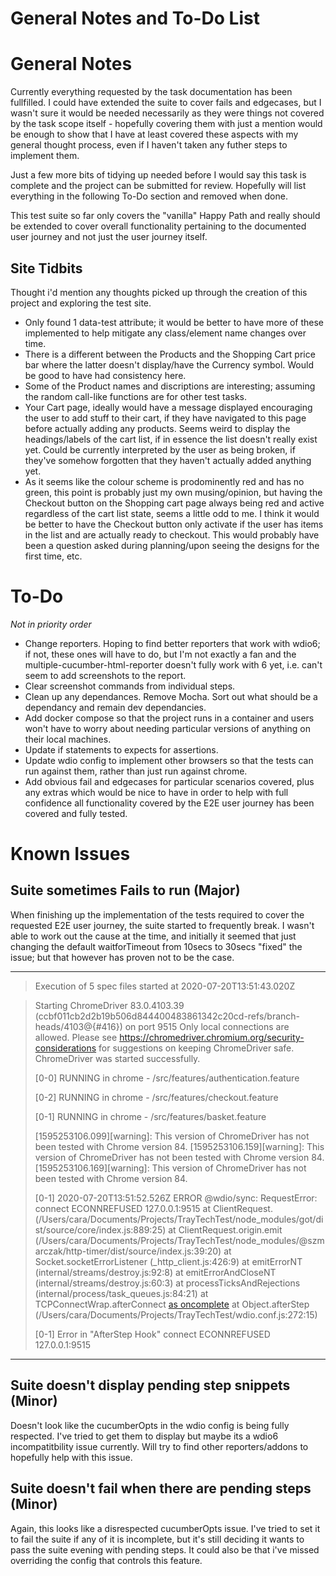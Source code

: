 # General Notes and To-Do List

# General Notes

Currently everything requested by the task documentation has been fullfilled. I could have extended the suite to cover fails and edgecases, but I wasn't sure it would be needed necessarily as they were things not covered by the task scope itself - hopefully covering them with just a mention would be enough to show that I have at least covered these aspects with my general thought process, even if I haven't taken any futher steps to implement them.

Just a few more bits of tidying up needed before I would say this task is complete and the project can be submitted for review. Hopefully will list everything in the following To-Do section and removed when done.

This test suite so far only covers the "vanilla" Happy Path and really should be extended to cover overall functionality pertaining to the documented user journey and not just the user journey itself.

## Site Tidbits

Thought i'd mention any thoughts picked up through the creation of this project and exploring the test site.

- Only found 1 data-test attribute; it would be better to have more of these implemented to help mitigate any class/element name changes over time.
- There is a different between the Products and the Shopping Cart price bar where the latter doesn't display/have the Currency symbol. Would be good to have had consistency here.
- Some of the Product names and discriptions are interesting; assuming the random call-like functions are for other test tasks.
- Your Cart page, ideally would have a message displayed encouraging the user to add stuff to their cart, if they have navigated to this page before actually adding any products. Seems weird to display the headings/labels of the cart list, if in essence the list doesn't really exist yet. Could be currently interpreted by the user as being broken, if they've somehow forgotten that they haven't actually added anything yet.
- As it seems like the colour scheme is prodominently red and has no green, this point is probably just my own musing/opinion, but having the Checkout button on the Shopping cart page always being red and active regardless of the cart list state, seems a little odd to me. I think it would be better to have the Checkout button only activate if the user has items in the list and are actually ready to checkout. This would probably have been a question asked during planning/upon seeing the designs for the first time, etc.

# To-Do

_Not in priority order_

- Change reporters. Hoping to find better reporters that work with wdio6; if not, these ones will have to do, but I'm not exactly a fan and the multiple-cucumber-html-reporter doesn't fully work with 6 yet, i.e. can't seem to add screenshots to the report.
- Clear screenshot commands from individual steps.
- Clean up any dependances. Remove Mocha. Sort out what should be a dependancy and remain dev dependancies.
- Add docker compose so that the project runs in a container and users won't have to worry about needing particular versions of anything on their local machines.
- Update if statements to expects for assertions.
- Update wdio config to implement other browsers so that the tests can run against them, rather than just run against chrome.
- Add obvious fail and edgecases for particular scenarios covered, plus any extras which would be nice to have in order to help with full confidence all functionality covered by the E2E user journey has been covered and fully tested.

# Known Issues

## Suite sometimes Fails to run (Major)

When finishing up the implementation of the tests required to cover the requested E2E user journey, the suite started to frequently break. I wasn't able to work out the cause at the time, and initially it seemed that just changing the default waitforTimeout from 10secs to 30secs "fixed" the issue; but that however has proven not to be the case.

---

> Execution of 5 spec files started at 2020-07-20T13:51:43.020Z

> Starting ChromeDriver 83.0.4103.39 (ccbf011cb2d2b19b506d844400483861342c20cd-refs/branch-heads/4103@{#416}) on port 9515
> Only local connections are allowed.
> Please see https://chromedriver.chromium.org/security-considerations for suggestions on keeping ChromeDriver safe.
> ChromeDriver was started successfully.
>
> [0-0] RUNNING in chrome - /src/features/authentication.feature
>
> [0-2] RUNNING in chrome - /src/features/checkout.feature
>
> [0-1] RUNNING in chrome - /src/features/basket.feature
>
> [1595253106.099][warning]: This version of ChromeDriver has not been tested with Chrome version 84.
> [1595253106.159][warning]: This version of ChromeDriver has not been tested with Chrome version 84.
> [1595253106.169][warning]: This version of ChromeDriver has not been tested with Chrome version 84.
>
> [0-1] 2020-07-20T13:51:52.526Z ERROR @wdio/sync: RequestError: connect ECONNREFUSED 127.0.0.1:9515
> at ClientRequest.<anonymous> (/Users/cara/Documents/Projects/TrayTechTest/node_modules/got/dist/source/core/index.js:889:25)
> at ClientRequest.origin.emit (/Users/cara/Documents/Projects/TrayTechTest/node_modules/@szmarczak/http-timer/dist/source/index.js:39:20)
> at Socket.socketErrorListener (\_http_client.js:426:9)
> at emitErrorNT (internal/streams/destroy.js:92:8)
> at emitErrorAndCloseNT (internal/streams/destroy.js:60:3)
> at processTicksAndRejections (internal/process/task_queues.js:84:21)
> at TCPConnectWrap.afterConnect [as oncomplete](net.js:1137:16)
> at Object.afterStep (/Users/cara/Documents/Projects/TrayTechTest/wdio.conf.js:272:15)
>
> [0-1] Error in "AfterStep Hook"
> connect ECONNREFUSED 127.0.0.1:9515

---

## Suite doesn't display pending step snippets (Minor)

Doesn't look like the cucumberOpts in the wdio config is being fully respected. I've tried to get them to display but maybe its a wdio6 incompatitbility issue currently. Will try to find other reporters/addons to hopefully help with this issue.

## Suite doesn't fail when there are pending steps (Minor)

Again, this looks like a disrespected cucumberOpts issue. I've tried to set it to fail the suite if any of it is incomplete, but it's still deciding it wants to pass the suite evening with pending steps. It could also be that i've missed overriding the config that controls this feature.
